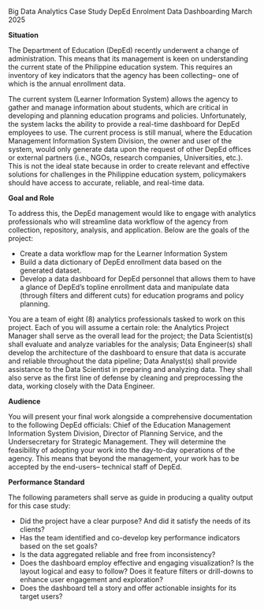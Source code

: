 Big Data Analytics Case Study
DepEd Enrolment Data Dashboarding
March 2025

**Situation**

The Department of Education (DepEd) recently underwent a change of administration. This means that its management is keen on understanding the current state of the Philippine education system. This requires an inventory of key indicators that the agency has been collecting– one of which is the annual enrollment data.

The current system (Learner Information System) allows the agency to gather and manage information about students, which are critical in developing and planning education programs and policies. Unfortunately, the system lacks the ability to provide a real-time dashboard for DepEd employees to use. The current process is still manual, where the Education Management Information System Division, the owner and user of the system, would only generate data upon the request of other DepEd offices or external partners (i.e., NGOs, research companies, Universities, etc.). This is not the ideal state because in order to create relevant and effective solutions for challenges in the Philippine education system, policymakers should have access to accurate, reliable, and real-time data.

**Goal and Role**

To address this, the DepEd management would like to engage with analytics professionals who will streamline data workflow of the agency from collection, repository, analysis, and application. Below are the goals of the project:

- Create a data workflow map for the Learner Information System
- Build a data dictionary of DepEd enrollment data based on the generated dataset.
- Develop a data dashboard for DepEd personnel that allows them to have a glance of DepEd’s topline enrollment data and manipulate data (through filters and different cuts) for education programs and policy planning.

You are a team of eight (8) analytics professionals tasked to work on this project. Each of you will assume a certain role: the Analytics Project Manager shall serve as the overall lead for the project; the Data Scientist(s) shall evaluate and analyze variables for the analysis; Data Engineer(s) shall develop the architecture of the dashboard to ensure that data is accurate and reliable throughout the data pipeline; Data Analyst(s) shall provide assistance to the Data Scientist in preparing and analyzing data. They shall also serve as the first line of defense by cleaning and preprocessing the data, working closely with the Data Engineer.

**Audience**

You will present your final work alongside a comprehensive documentation to the following DepEd officials: Chief of the Education Management Information System Division, Director of Planning Service, and the Undersecretary for Strategic Management. They will determine the feasibility of adopting your work into the day-to-day operations of the agency. This means that beyond the management, your work has to be accepted by the end-users– technical staff of DepEd.

**Performance Standard**

The following parameters shall serve as guide in producing a quality output for this case study:

- Did the project have a clear purpose? And did it satisfy the needs of its clients?
- Has the team identified and co-develop key performance indicators based on the set goals?
- Is the data aggregated reliable and free from inconsistency? 
- Does the dashboard employ effective and engaging visualization? Is the layout logical and easy to follow? Does it feature filters or drill-downs to enhance user engagement and exploration?
- Does the dashboard tell a story and offer actionable insights for its target users?
